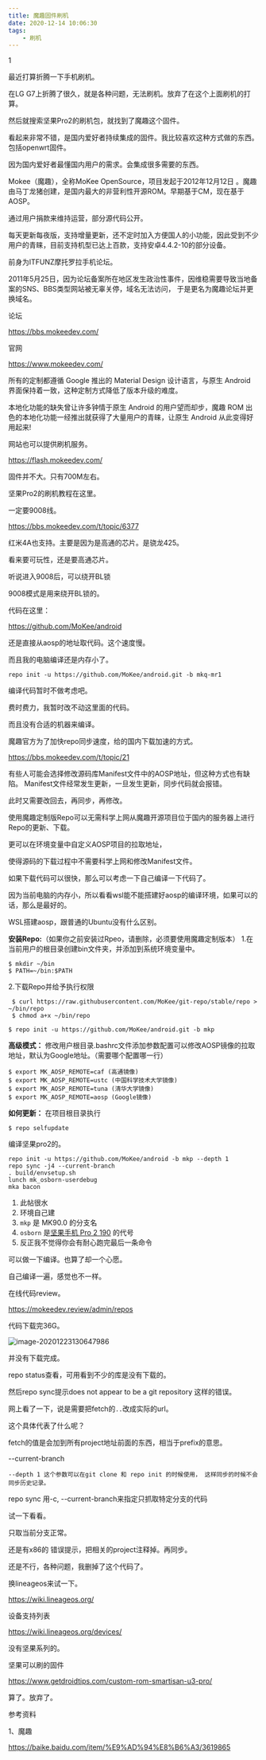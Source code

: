 ```yaml
---
title: 魔趣固件刷机
date: 2020-12-14 10:06:30
tags:
	- 刷机
---
```


1

最近打算折腾一下手机刷机。

在LG G7上折腾了很久，就是各种问题，无法刷机。放弃了在这个上面刷机的打算。

然后就搜索坚果Pro2的刷机包，就找到了魔趣这个固件。

看起来非常不错，是国内爱好者持续集成的固件。我比较喜欢这种方式做的东西。包括openwrt固件。

因为国内爱好者最懂国内用户的需求。会集成很多需要的东西。



Mokee（魔趣），全称MoKee OpenSource，项目发起于2012年12月12日 。魔趣由马丁龙猪创建，是国内最大的非营利性开源ROM。早期基于CM，现在基于AOSP。

通过用户捐款来维持运营，部分源代码公开。

每天更新每夜版，支持增量更新，还不定时加入方便国人的小功能，因此受到不少用户的青睐，目前支持机型已达上百款，支持安卓4.4.2-10的部分设备。

前身为ITFUNZ摩托罗拉手机论坛。

2011年5月25日，因为论坛备案所在地区发生政治性事件，因维稳需要导致当地备案的SNS、BBS类型网站被无辜关停，域名无法访问， 于是更名为魔趣论坛并更换域名。



论坛

https://bbs.mokeedev.com/

官网

https://www.mokeedev.com/



所有的定制都遵循 Google 推出的 Material Design 设计语言，与原生 Android 界面保持着一致，这种定制方式降低了版本升级的难度。

本地化功能的缺失曾让许多钟情于原生 Android 的用户望而却步，魔趣 ROM 出色的本地化功能一经推出就获得了大量用户的青睐，让原生 Android 从此变得好用起来!



网站也可以提供刷机服务。

https://flash.mokeedev.com/

固件并不大。只有700M左右。



坚果Pro2的刷机教程在这里。

一定要9008线。

https://bbs.mokeedev.com/t/topic/6377



红米4A也支持。主要是因为是高通的芯片。是骁龙425。

看来要可玩性，还是要高通芯片。



听说进入9008后，可以绕开BL锁

9008模式是用来绕开BL锁的。



代码在这里：

https://github.com/MoKee/android



还是直接从aosp的地址取代码。这个速度慢。

而且我的电脑编译还是内存小了。

```
repo init -u https://github.com/MoKee/android.git -b mkq-mr1
```



编译代码暂时不做考虑吧。

费时费力，我暂时改不动这里面的代码。

而且没有合适的机器来编译。



魔趣官方为了加快repo同步速度，给的国内下载加速的方式。

https://bbs.mokeedev.com/t/topic/21



有些人可能会选择修改源码库Manifest文件中的AOSP地址，但这种方式也有缺陷。
Manifest文件经常发生更新，一旦发生更新，同步代码就会报错。

此时又需要改回去，再同步，再修改。

使用魔趣定制版Repo可以无需科学上网从魔趣开源项目位于国内的服务器上进行Repo的更新、下载。

更可以在环境变量中自定义AOSP项目的拉取地址，

使得源码的下载过程中不需要科学上网和修改Manifest文件。



如果下载代码可以很快，那么可以考虑一下自己编译一下代码了。

因为当前电脑的内存小，所以看看wsl能不能搭建好aosp的编译环境，如果可以的话，那么是最好的。

WSL搭建aosp，跟普通的Ubuntu没有什么区别。



**安装Repo:**（如果你之前安装过Rpeo，请删除，必须要使用魔趣定制版本）
1.在当前用户的根目录创建bin文件夹，并添加到系统环境变量中。

```
$ mkdir ~/bin
$ PATH=~/bin:$PATH
```

2.下载Repo并给予执行权限

```
 $ curl https://raw.githubusercontent.com/MoKee/git-repo/stable/repo > ~/bin/repo
 $ chmod a+x ~/bin/repo
```

```
$ repo init -u https://github.com/MoKee/android.git -b mkp
```

**高级模式：**
修改用户根目录.bashrc文件添加参数配置可以修改AOSP镜像的拉取地址，默认为Google地址。（需要哪个配置哪一行）

```
$ export MK_AOSP_REMOTE=caf (高通镜像)
$ export MK_AOSP_REMOTE=ustc (中国科学技术大学镜像)
$ export MK_AOSP_REMOTE=tuna (清华大学镜像)
$ export MK_AOSP_REMOTE=aosp (Google镜像)
```

**如何更新：**
在项目根目录执行

```
$ repo selfupdate
```



编译坚果pro2的。

```
repo init -u https://github.com/MoKee/android -b mkp --depth 1
repo sync -j4 --current-branch
. build/envsetup.sh
lunch mk_osborn-userdebug
mka bacon
```

1. 此帖很水
2. 环境自己建
3. `mkp` 是 MK90.0 的分支名
4. `osborn` 是[坚果手机 Pro 2 190](http://rom.mk/?device=osborn) 的代号
5. 反正我不觉得你会有耐心跑完最后一条命令



可以做一下编译。也算了却一个心愿。

自己编译一遍，感觉也不一样。



在线代码review。

https://mokeedev.review/admin/repos



代码下载完36G。

![image-20201223130647986](https://gitee.com/teddyxiong53/playopenwrt_pic/raw/master/image-20201223130647986.png)

并没有下载完成。

repo status查看，可用看到不少的库是没有下载的。

然后repo sync提示does not appear to be a git repository 这样的错误。

网上看了一下，说是需要把fetch的`..`改成实际的url。

这个具体代表了什么呢？

fetch的值是会加到所有project地址前面的东西，相当于prefix的意思。



--current-branch

```
--depth 1 这个参数可以在git clone 和 repo init 的时候使用， 这样同步的时候不会同步历史记录。
```

repo sync 用-c, --current-branch来指定只抓取特定分支的代码 

试一下看看。

只取当前分支正常。

还是有x86的 错误提示，把相关的project注释掉。再同步。

还是不行，各种问题，我删掉了这个代码了。

换lineageos来试一下。

https://wiki.lineageos.org/



设备支持列表

https://wiki.lineageos.org/devices/

没有坚果系列的。

坚果可以刷的固件

https://www.getdroidtips.com/custom-rom-smartisan-u3-pro/

算了。放弃了。





参考资料

1、魔趣

https://baike.baidu.com/item/%E9%AD%94%E8%B6%A3/3619865